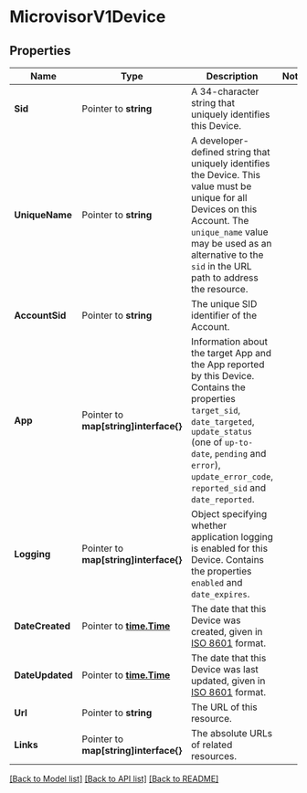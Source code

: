# MicrovisorV1Device

## Properties

Name | Type | Description | Notes
------------ | ------------- | ------------- | -------------
**Sid** | Pointer to **string** | A 34-character string that uniquely identifies this Device. |
**UniqueName** | Pointer to **string** | A developer-defined string that uniquely identifies the Device. This value must be unique for all Devices on this Account. The `unique_name` value may be used as an alternative to the `sid` in the URL path to address the resource. |
**AccountSid** | Pointer to **string** | The unique SID identifier of the Account. |
**App** | Pointer to **map[string]interface{}** | Information about the target App and the App reported by this Device. Contains the properties `target_sid`, `date_targeted`, `update_status` (one of `up-to-date`, `pending` and `error`), `update_error_code`, `reported_sid` and `date_reported`. |
**Logging** | Pointer to **map[string]interface{}** | Object specifying whether application logging is enabled for this Device. Contains the properties `enabled` and `date_expires`. |
**DateCreated** | Pointer to [**time.Time**](time.Time.md) | The date that this Device was created, given in [ISO 8601](https://en.wikipedia.org/wiki/ISO_8601) format. |
**DateUpdated** | Pointer to [**time.Time**](time.Time.md) | The date that this Device was last updated, given in [ISO 8601](https://en.wikipedia.org/wiki/ISO_8601) format. |
**Url** | Pointer to **string** | The URL of this resource. |
**Links** | Pointer to **map[string]interface{}** | The absolute URLs of related resources. |

[[Back to Model list]](../README.md#documentation-for-models) [[Back to API list]](../README.md#documentation-for-api-endpoints) [[Back to README]](../README.md)


